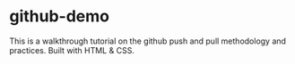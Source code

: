 # github-demo
This is a walkthrough tutorial on the github push and pull methodology and practices. Built with HTML &amp; CSS.
